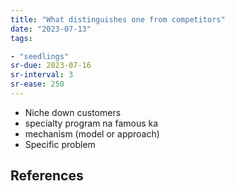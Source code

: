 ```yaml
---
title: "What distinguishes one from competitors"
date: "2023-07-13"
tags:

- "seedlings"
sr-due: 2023-07-16
sr-interval: 3
sr-ease: 250
---
```


- Niche down customers
- specialty program na famous ka
- mechanism (model or approach)
- Specific problem

## References